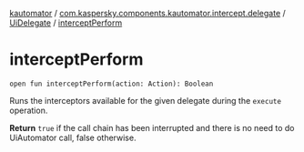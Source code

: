 [kautomator](../../index.md) / [com.kaspersky.components.kautomator.intercept.delegate](../index.md) / [UiDelegate](index.md) / [interceptPerform](./intercept-perform.md)

# interceptPerform

`open fun interceptPerform(action: Action): Boolean`

Runs the interceptors available for the given delegate during the `execute` operation.

**Return**
`true` if the call chain has been interrupted and there is no need to do UiAutomator call,
    false otherwise.

